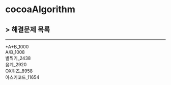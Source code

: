 # cocoaAlgorithm

## > 해결문제 목록 
***
*A+B_1000         
A/B_1008        
별찍기_2438      
음계_2920     
OX퀴즈_8958   
아스키코드_11654   
